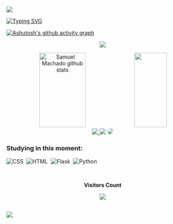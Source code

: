 <img widht=100% src="https://capsule-render.vercel.app/api?type=waving&color=8b008b&height=120&section=header"/>

[![Typing SVG](https://readme-typing-svg.herokuapp.com/?color=00ff7f&size=35&center=true&vCenter=true&width=1000&lines=HELLO,+My+name+is+Samuel+Alkmin+Machado;I'm+18+years+old;I'm+from+Brazil;I'm+Graduating+Analysis+and+Systems+Development;Be+Welcome!+:%29)](https://git.io/typing-svg)

[![Ashutosh's github activity graph](https://github-readme-activity-graph.vercel.app/graph?username=samekmd&bg_color=0d1117&color=b13583&line=b13583&point=ff9494&area=true&hide_border=true)](https://github.com/ashutosh00710/github-readme-activity-graph)


<p align="center">
  <img src="https://github-profile-trophy.vercel.app/?username=samekmd&theme=dracula&row=2&no-bg=true&column=3&margin-w=15&margin-h=15" />
</p>

<div align="center">  
  <img width="49%" height="195px" src="https://github-readme-stats.vercel.app/api?username=samekmd&show_icons=true&count_private=true&hide_border=true&title_color=ff91a4&icon_color=ff91a4&text_color=c9d1d9&bg_color=0d1117" alt="Samuel Machado github stats" /> 
  <img width="41%" height="195px" src="https://github-readme-stats.vercel.app/api/top-langs/?username=samekmd&layout=compact&hide_border=true&title_color=ff91a4&text_color=ff91a4&bg_color=0d1117" />
</div>

<div align="center"> 
<a href="https://instagram.com/samuel.amk" target="_blank"><img src="https://img.shields.io/badge/-Instagram-%23E4405F?style=for-the-badge&logo=instagram&logoColor=white"</a>
<a href = "mailto:cmp.1a.samuelalkmc@gmail.com"> <img src="https://img.shields.io/badge/-Gmail-%23333?style=for-the-badge&logo=gmail&logoColor=white" target="_blank"></a>
<a href="https://www.linkedin.com/in/samuel-alkmin-machado-52743a292" target="_blank"><img src="https://img.shields.io/badge/-LinkedIn-%230077B5?style=for-the-badge&logo=linkedin&logoColor=white" style="border-radius: 30px" target="_blank"></a> 
 </div>

 ### Studying in this moment:
 ![CSS](https://img.shields.io/badge/-CSS-0D1117?style=for-the-badge&logo=CSS3&logoColor=1572B6&labelColor=0D1117)&nbsp;
 ![HTML](https://img.shields.io/badge/-html5-0D1117?style=for-the-badge&logo=html5&logoColor=ff4500&labelColor=0D1117)&nbsp;
 ![Flask](https://img.shields.io/badge/-flask-0D1117?style=for-the-badge&logo=flask&logoColor=ffffff&labelColor=0D1117)&nbsp;
 ![Python](https://img.shields.io/badge/-python-0D1117?style=for-the-badge&logo=python&logoColor=ffff00&labelColor=0D1117)&nbsp;


 <div align="center">
<br><p align="centre"><b>Visitors Count</b></p>  
<p align="center"><img align="center" src="https://profile-counter.glitch.me/{samekmd}/count.svg" /></p> 
<br>
</div>

<img widht=100% src="https://capsule-render.vercel.app/api?type=waving&color=8b008b&height=120&section=footer"/>




